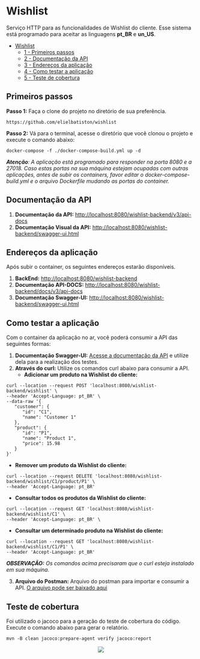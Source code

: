 # Wishlist

Serviço HTTP para as funcionalidades de Wishlist do cliente.
Esse sistema está programado para aceitar as linguagens **pt_BR** e **un_US**.

- [Wishlist](#wishlist) 
   - [1 - Primeiros passos](#primeiros-passos) 
   - [2 - Documentação da API](#documentação-da-api) 
   - [3 - Endereços da aplicação](#endereços-da-aplicação) 
   - [4 - Como testar a aplicação](#como-testar-a-aplicação)
   - [5 - Teste de cobertura](#teste-de-cobertura)

## Primeiros passos

**Passo 1:** Faça o clone do projeto no diretório de sua preferência.

```shell
https://github.com/elielbatiston/wishlist
```

**Passo 2:** Vá para o terminal, acesse o diretório que você clonou o projeto e execute o comando abaixo:

```shell
docker-compose -f ./docker-compose-build.yml up -d
```

***Atenção**: A aplicação está programado para responder na porta 8080 e a 27018. Caso estas portas na sua máquina estejam 
ocupadas com outras aplicações, antes de subir os containers, favor editar o docker-compose-build.yml e o arquivo Dockerfile 
mudando as portas do container.*

## Documentação da API

1. __Documentação da API:__ [http://localhost:8080/wishlist-backend/v3/api-docs](http://localhost:8080/wishlist-backend/v3/api-docs)
2. __Documentação Visual da API:__ [http://localhost:8080/wishlist-backend/swagger-ui.html](http://localhost:8080/wishlist-backend/swagger-ui.html)

## Endereços da aplicação

Após subir o container, os seguintes endereços estarão disponíveis.

1. __BackEnd:__ [http://localhost:8080/wishlist-backend](http://localhost:8080/wishlist-backend)
2. __Documentação API-DOCS:__ [http://localhost:8080/wishlist-backend/docs/v3/api-docs](http://localhost:8080/wishlist-backend/docs/v3/api-docs)
3. __Documentação Swagger-UI:__ [http://localhost:8080/wishlist-backend/swagger-ui.html](http://localhost:8080/wishlist-backend/swagger-ui.html)

## Como testar a aplicação

Com o container da aplicação no ar, você poderá consumir a API das seguintes formas:

1. __Documentação Swagger-UI:__ [Acesse a documentação da API](http://localhost:8080/wishlist-backend/swagger-ui.html) 
e utilize dela para a realização dos testes.
2. __Através do curl:__ Utilize os comandos curl abaixo para consumir a API.
   - **Adicionar um produto na Wishlist do cliente:**
```shell
curl --location --request POST 'localhost:8080/wishlist-backend/wishlist' \
--header 'Accept-Language: pt_BR' \
--data-raw '{
   "customer": {
      "id": "C1",
      "name": "Customer 1"
   },
   "product": {
      "id": "P1",
      "name": "Product 1",
      "price": 15.98
   }
}'
```
   - **Remover um produto da Wishlist do cliente:**
```shell
curl --location --request DELETE 'localhost:8080/wishlist-backend/wishlist/C1/product/P1' \
--header 'Accept-Language: pt_BR'
```

   - **Consultar todos os produtos da Wishlist do cliente:**
```shell
curl --location --request GET 'localhost:8080/wishlist-backend/wishlist/C1' \
--header 'Accept-Language: pt_BR' \
```

   - **Consultar um determinado produto na Wishlist do cliente:**
```shell
curl --location --request GET 'localhost:8080/wishlist-backend/wishlist/C1/P1' \
--header 'Accept-Language: pt_BR'
```
   
***OBSERVAÇÃO:** Os comandos acima precisaram que o curl esteja instalado em sua máquina.*

3. __Arquivo do Postman:__ Arquivo do postman para importar e consumir a API. 
[O arquivo pode ser baixado aqui](https://github.com/elielbatiston/wishlist/blob/main/wishlist.postman_collection.json)

## Teste de cobertura

Foi utilizado o jacoco para a geração do teste de cobertura do código. Execute o comando abaixo para gerar o relatório. 
```shell
mvn -B clean jacoco:prepare-agent verify jacoco:report
``` 

<p align="center"><img src="src/main/resources/medias/coverage.png.png"></p>

